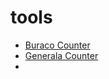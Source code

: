 # tools
- [Buraco Counter](./static/buraco-counter.html)
- [Generala Counter](./static/generala-counter.html)
- 
